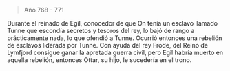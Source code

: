 > Año 768 - 771

Durante el reinado de Egil, conocedor de que On tenía un esclavo llamado Tunne que escondía secretos y tesoros del rey, lo bajó de rango a prácticamente nada, lo que ofendió a Tunne. Ocurrió entonces una rebelión de esclavos liderada por Tunne. Con ayuda del rey Frode, del Reino de Lymfjord consigue ganar la apretada guerra civil, pero Egil habría muerto en aquella rebelión, entonces Ottar, su hijo, le sucedería en el trono.